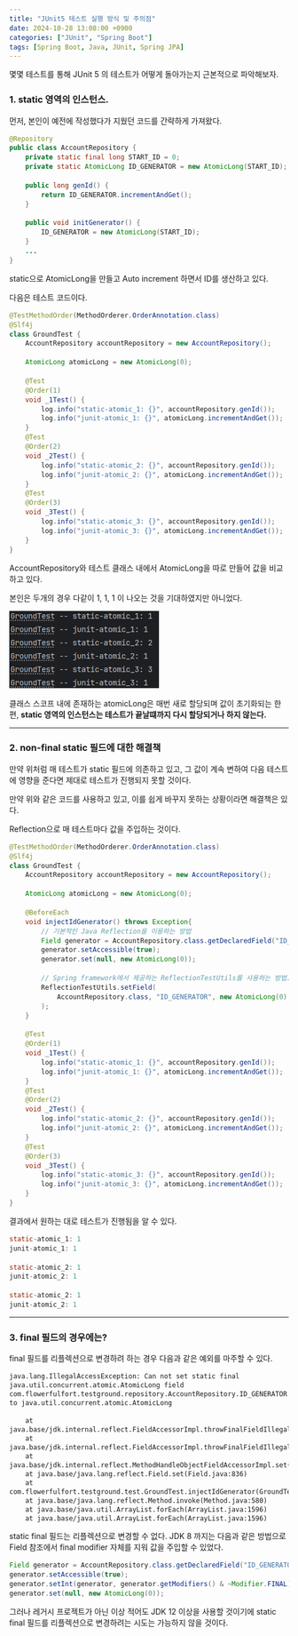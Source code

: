 ```yaml
---
title: "JUnit5 테스트 실행 방식 및 주의점"
date: 2024-10-28 13:08:00 +0900
categories: ["JUnit", "Spring Boot"]
tags: [Spring Boot, Java, JUnit, Spring JPA]
---
```


몇몇 테스트를 통해 JUnit 5 의 테스트가 어떻게 돌아가는지 근본적으로 파악해보자.

### 1. static 영역의 인스턴스.

먼저, 본인이 예전에 작성했다가 지웠던 코드를 간략하게 가져왔다.
```java
@Repository
public class AccountRepository {
    private static final long START_ID = 0;
    private static AtomicLong ID_GENERATOR = new AtomicLong(START_ID);

    public long genId() {
        return ID_GENERATOR.incrementAndGet();
    }

    public void initGenerator() {
        ID_GENERATOR = new AtomicLong(START_ID);
    }
    ...
}
```
static으로 AtomicLong을 만들고 Auto increment 하면서 ID를 생산하고 있다.

다음은 테스트 코드이다.

```java
@TestMethodOrder(MethodOrderer.OrderAnnotation.class)
@Slf4j
class GroundTest {
    AccountRepository accountRepository = new AccountRepository();

    AtomicLong atomicLong = new AtomicLong(0);

    @Test
    @Order(1)
    void _1Test() {
        log.info("static-atomic_1: {}", accountRepository.genId());
        log.info("junit-atomic_1: {}", atomicLong.incrementAndGet());
    }
    @Test
    @Order(2)
    void _2Test() {
        log.info("static-atomic_2: {}", accountRepository.genId());
        log.info("junit-atomic_2: {}", atomicLong.incrementAndGet());
    }
    @Test
    @Order(3)
    void _3Test() {
        log.info("static-atomic_3: {}", accountRepository.genId());
        log.info("junit-atomic_3: {}", atomicLong.incrementAndGet());
    }
}
```

AccountRepository와 테스트 클래스 내에서 AtomicLong을 따로 만들어 값을 비교하고 있다.

본인은 두개의 경우 다같이 1, 1, 1 이 나오는 것을 기대하였지만 아니었다.

![test-log1](/assets/images/2024-10-28/test-log.png)

클래스 스코프 내에 존재하는 atomicLong은 매번 새로 할당되며 값이 초기화되는 한편, **static 영역의 인스턴스는 테스트가 끝날떄까지 다시 할당되거나 하지 않는다.**

---
### 2. non-final static 필드에 대한 해결책

만약 위처럼 매 테스트가 static 필드에 의존하고 있고, 그 값이 계속 변하여 다음 테스트에 영향을 준다면 제대로 테스트가 진행되지 못할 것이다.

만약 위와 같은 코드를 사용하고 있고, 이를 쉽게 바꾸지 못하는 상황이라면 해결책은 있다.

Reflection으로 매 테스트마다 값을 주입하는 것이다.

```java
@TestMethodOrder(MethodOrderer.OrderAnnotation.class)
@Slf4j
class GroundTest {
    AccountRepository accountRepository = new AccountRepository();

    AtomicLong atomicLong = new AtomicLong(0);

    @BeforeEach
    void injectIdGenerator() throws Exception{
        // 기본적인 Java Reflection을 이용하는 방법
        Field generator = AccountRepository.class.getDeclaredField("ID_GENERATOR");
        generator.setAccessible(true);
        generator.set(null, new AtomicLong(0));

        // Spring framework에서 제공하는 ReflectionTestUtils를 사용하는 방법.
        ReflectionTestUtils.setField(
            AccountRepository.class, "ID_GENERATOR", new AtomicLong(0)
        );
    }

    @Test
    @Order(1)
    void _1Test() {
        log.info("static-atomic_1: {}", accountRepository.genId());
        log.info("junit-atomic_1: {}", atomicLong.incrementAndGet());
    }
    @Test
    @Order(2)
    void _2Test() {
        log.info("static-atomic_2: {}", accountRepository.genId());
        log.info("junit-atomic_2: {}", atomicLong.incrementAndGet());
    }
    @Test
    @Order(3)
    void _3Test() {
        log.info("static-atomic_3: {}", accountRepository.genId());
        log.info("junit-atomic_3: {}", atomicLong.incrementAndGet());
    }
}
```
결과에서 원하는 대로 테스트가 진행됨을 알 수 있다.
```java
static-atomic_1: 1
junit-atomic_1: 1

static-atomic_2: 1
junit-atomic_2: 1

static-atomic_2: 1
junit-atomic_2: 1
```

---

### 3. final 필드의 경우에는?

final 필드를 리플렉션으로 변경하려 하는 경우 다음과 같은 예외를 마주할 수 있다.

```log
java.lang.IllegalAccessException: Can not set static final java.util.concurrent.atomic.AtomicLong field com.flowerfulfort.testground.repository.AccountRepository.ID_GENERATOR to java.util.concurrent.atomic.AtomicLong

	at java.base/jdk.internal.reflect.FieldAccessorImpl.throwFinalFieldIllegalAccessException(FieldAccessorImpl.java:137)
	at java.base/jdk.internal.reflect.FieldAccessorImpl.throwFinalFieldIllegalAccessException(FieldAccessorImpl.java:141)
	at java.base/jdk.internal.reflect.MethodHandleObjectFieldAccessorImpl.set(MethodHandleObjectFieldAccessorImpl.java:103)
	at java.base/java.lang.reflect.Field.set(Field.java:836)
	at com.flowerfulfort.testground.test.GroundTest.injectIdGenerator(GroundTest.java:36)
	at java.base/java.lang.reflect.Method.invoke(Method.java:580)
	at java.base/java.util.ArrayList.forEach(ArrayList.java:1596)
	at java.base/java.util.ArrayList.forEach(ArrayList.java:1596)
```

static final 필드는 리플렉션으로 변경할 수 없다. JDK 8 까지는 다음과 같은 방법으로 Field 참조에서 final modifier 자체를 지워 값을 주입할 수 있었다.

```java
Field generator = AccountRepository.class.getDeclaredField("ID_GENERATOR");
generator.setAccessible(true);
generator.setInt(generator, generator.getModifiers() & ~Modifier.FINAL);
generator.set(null, new AtomicLong(0));
```

그러나 레거시 프로젝트가 아닌 이상 적어도 JDK 12 이상을 사용할 것이기에 static final 필드를 리플렉션으로 변경하려는 시도는 가능하지 않을 것이다.
